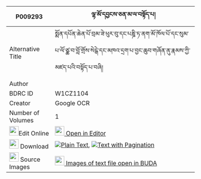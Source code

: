 |P009293|ལྷ་མོ་དབྱངས་ཅན་མ་ལ་བསྟོད་པ། 
| --- | --- 
|Alternative Title |སྨོན་དཔོན་ཆེན་པོ་བྲམ་ཟེ་ཕུར་བུ་དང་པཎྜི་ཏ་ནག་མོ་ཁོལ་པོ་དང་སུམ་པ་ལོ་ཙྪ་བ་བློ་གྲོས་སེངྒེ་དང་མཁའ་དྲག་པ་བྱང་ཆུབ་གཞོན་ནུ་རྣམས་ཀྱི་མཛད་པའི་བསྟོད་པ་བཞི།
|Author | 
|BDRC ID | W1CZ1104
|Creator | Google OCR
|Number of Volumes| 1
|<img width="25" src="https://img.icons8.com/color/25/000000/edit-property.png">Edit Online| [<img width="25" src="https://avatars.githubusercontent.com/u/45091458?s=200&v=4"> Open in Editor](http://editor.openpecha.org/P009293)
|<img width="25" src="https://img.icons8.com/fluent/48/000000/download-2.png"/>  Download | [![](https://img.icons8.com/color/20/000000/txt.png)Plain Text](https://github.com/Openpecha/P009293/releases/download/v1/lhamo_yangchen_mala_topa_plain_P009293.zip), [![](https://img.icons8.com/color/20/000000/txt.png)Text with Pagination](https://github.com/Openpecha/P009293/releases/download/v1/lhamo_yangchen_mala_topa_pages_P009293.zip)
|<img width="25" src="https://img.icons8.com/plasticine/100/000000/pictures-folder.png"/>  Source Images | [<img width="25" src="https://library.bdrc.io/icons/BUDA-small.svg"> Images of text file open in BUDA](https://library.bdrc.io/show/bdr:W1CZ1104)